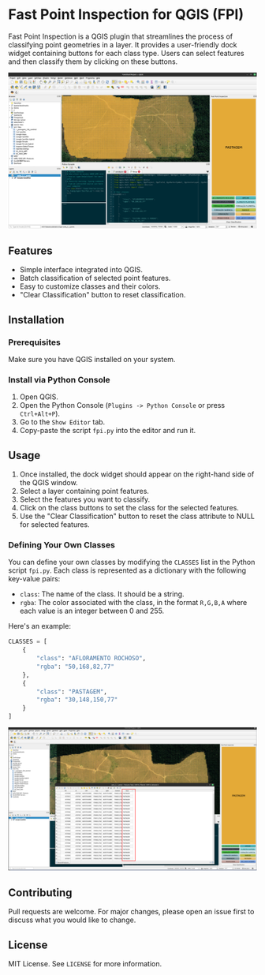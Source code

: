 # Fast Point Inspection for QGIS (FPI)

Fast Point Inspection is a QGIS plugin that streamlines the process of classifying point geometries in a layer. It provides a user-friendly dock widget containing buttons for each class type. Users can select features and then classify them by clicking on these buttons.

![Fast Point Inspection Interface](./script.png)


## Features
- Simple interface integrated into QGIS.
- Batch classification of selected point features.
- Easy to customize classes and their colors.
- "Clear Classification" button to reset classification.

## Installation
### Prerequisites
Make sure you have QGIS installed on your system.

### Install via Python Console
1. Open QGIS.
2. Open the Python Console (`Plugins -> Python Console` or press `Ctrl+Alt+P`).
3. Go to the `Show Editor` tab.
4. Copy-paste the script `fpi.py` into the editor and run it.

## Usage
1. Once installed, the dock widget should appear on the right-hand side of the QGIS window.
2. Select a layer containing point features.
3. Select the features you want to classify.
4. Click on the class buttons to set the class for the selected features.
5. Use the "Clear Classification" button to reset the class attribute to NULL for selected features.


### Defining Your Own Classes
You can define your own classes by modifying the `CLASSES` list in the Python script `fpi.py`. Each class is represented as a dictionary with the following key-value pairs:

- `class`: The name of the class. It should be a string.
- `rgba`: The color associated with the class, in the format `R,G,B,A` where each value is an integer between 0 and 255.

Here's an example:

```python
CLASSES = [
    {
        "class": "AFLORAMENTO ROCHOSO",
        "rgba": "50,168,82,77"
    },
    {
        "class": "PASTAGEM",
        "rgba": "30,148,150,77"
    }
]
```
![Fast Point Inspection Interface](./table.png)

## Contributing
Pull requests are welcome. For major changes, please open an issue first to discuss what you would like to change.

## License
MIT License. See `LICENSE` for more information.
